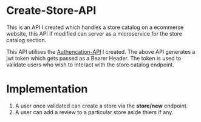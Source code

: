 # Create-Store-API

This is an API I created which handles a store catalog on a ecommerse website,
this API if modified can server as a microservice for the store catalog section.

This API utilises the [Authencation-API](https://github.com/RaqDeku/Authentication-API)
I created. The above API generates a jwt token which gets passed as a Bearer Header.
The token is used to validate users who wish to interact with the store catalog endpoint.

# Implementation

1. A user once validated can create a store via the **store/new** endpoint.
2. A user can add a review to a particular store aside thiers if any.

